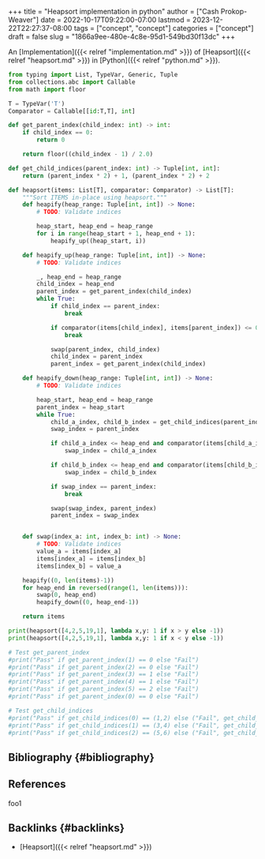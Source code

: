 +++
title = "Heapsort implementation in python"
author = ["Cash Prokop-Weaver"]
date = 2022-10-17T09:22:00-07:00
lastmod = 2023-12-22T22:27:37-08:00
tags = ["concept", "concept"]
categories = ["concept"]
draft = false
slug = "1866a9ee-480e-4c8e-95d1-549bd30f13dc"
+++

An [Implementation]({{< relref "implementation.md" >}}) of [Heapsort]({{< relref "heapsort.md" >}}) in [Python]({{< relref "python.md" >}}).

```python
from typing import List, TypeVar, Generic, Tuple
from collections.abc import Callable
from math import floor

T = TypeVar('T')
Comparator = Callable[[id:T,T], int]

def get_parent_index(child_index: int) -> int:
    if child_index == 0:
        return 0

    return floor((child_index - 1) / 2.0)

def get_child_indices(parent_index: int) -> Tuple[int, int]:
    return (parent_index * 2) + 1, (parent_index * 2) + 2

def heapsort(items: List[T], comparator: Comparator) -> List[T]:
    """Sort ITEMS in-place using heapsort."""
    def heapify(heap_range: Tuple[int, int]) -> None:
        # TODO: Validate indices

        heap_start, heap_end = heap_range
        for i in range(heap_start + 1, heap_end + 1):
            heapify_up((heap_start, i))

    def heapify_up(heap_range: Tuple[int, int]) -> None:
        # TODO: Validate indices

        _, heap_end = heap_range
        child_index = heap_end
        parent_index = get_parent_index(child_index)
        while True:
            if child_index == parent_index:
                break

            if comparator(items[child_index], items[parent_index]) <= 0:
                break

            swap(parent_index, child_index)
            child_index = parent_index
            parent_index = get_parent_index(child_index)

    def heapify_down(heap_range: Tuple[int, int]) -> None:
        # TODO: Validate indices

        heap_start, heap_end = heap_range
        parent_index = heap_start
        while True:
            child_a_index, child_b_index = get_child_indices(parent_index)
            swap_index = parent_index

            if child_a_index <= heap_end and comparator(items[child_a_index], items[parent_index]) > 0:
                swap_index = child_a_index

            if child_b_index <= heap_end and comparator(items[child_b_index], items[parent_index]) > 0 and comparator(items[child_b_index], items[child_a_index]) > 0:
                swap_index = child_b_index

            if swap_index == parent_index:
                break

            swap(swap_index, parent_index)
            parent_index = swap_index


    def swap(index_a: int, index_b: int) -> None:
        # TODO: Validate indices
        value_a = items[index_a]
        items[index_a] = items[index_b]
        items[index_b] = value_a

    heapify((0, len(items)-1))
    for heap_end in reversed(range(1, len(items))):
        swap(0, heap_end)
        heapify_down((0, heap_end-1))

    return items

print(heapsort([4,2,5,19,1], lambda x,y: 1 if x > y else -1))
print(heapsort([4,2,5,19,1], lambda x,y: 1 if x < y else -1))

# Test get_parent_index
#print("Pass" if get_parent_index(1) == 0 else "Fail")
#print("Pass" if get_parent_index(2) == 0 else "Fail")
#print("Pass" if get_parent_index(3) == 1 else "Fail")
#print("Pass" if get_parent_index(4) == 1 else "Fail")
#print("Pass" if get_parent_index(5) == 2 else "Fail")
#print("Pass" if get_parent_index(0) == 0 else "Fail")

# Test get_child_indices
#print("Pass" if get_child_indices(0) == (1,2) else ("Fail", get_child_indices(0)))
#print("Pass" if get_child_indices(1) == (3,4) else ("Fail", get_child_indices(1)))
#print("Pass" if get_child_indices(2) == (5,6) else ("Fail", get_child_indices(1)))
```


## Bibliography {#bibliography}

## References

<style>.csl-entry{text-indent: -1.5em; margin-left: 1.5em;}</style><div class="csl-bib-body">
</div>

foo1


## Backlinks {#backlinks}

-   [Heapsort]({{< relref "heapsort.md" >}})
